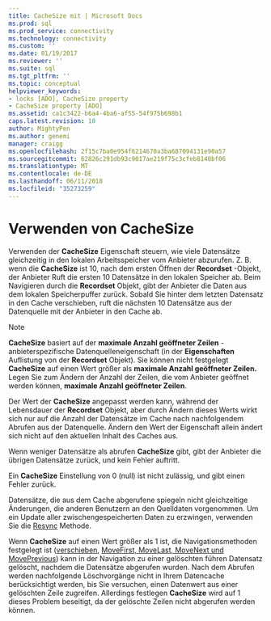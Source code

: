 ```yaml
---
title: CacheSize mit | Microsoft Docs
ms.prod: sql
ms.prod_service: connectivity
ms.technology: connectivity
ms.custom: ''
ms.date: 01/19/2017
ms.reviewer: ''
ms.suite: sql
ms.tgt_pltfrm: ''
ms.topic: conceptual
helpviewer_keywords:
- locks [ADO], CacheSize property
- CacheSize property [ADO]
ms.assetid: ca1c3422-b6a4-4ba6-af55-54f975b698b1
caps.latest.revision: 10
author: MightyPen
ms.author: genemi
manager: craigg
ms.openlocfilehash: 2f15c7ba0e954f6214670a3ba687094131e90a57
ms.sourcegitcommit: 62826c291db93c9017ae219f75c3cfeb8140bf06
ms.translationtype: MT
ms.contentlocale: de-DE
ms.lasthandoff: 06/11/2018
ms.locfileid: "35273259"
---
```

# <a name="using-cachesize"></a>Verwenden von CacheSize
Verwenden der **CacheSize** Eigenschaft steuern, wie viele Datensätze gleichzeitig in den lokalen Arbeitsspeicher vom Anbieter abzurufen. Z. B. wenn die **CacheSize** ist 10, nach dem ersten Öffnen der **Recordset** -Objekt, der Anbieter Ruft die ersten 10 Datensätze in den lokalen Speicher ab. Beim Navigieren durch die **Recordset** Objekt, gibt der Anbieter die Daten aus dem lokalen Speicherpuffer zurück. Sobald Sie hinter dem letzten Datensatz in den Cache verschieben, ruft die nächsten 10 Datensätze aus der Datenquelle mit der Anbieter in den Cache ab.  
  
> [!NOTE]
>  **CacheSize** basiert auf der **maximale Anzahl geöffneter Zeilen** -anbieterspezifische Datenquelleneigenschaft (in der **Eigenschaften** Auflistung von der **Recordset** Objekt). Sie können nicht festgelegt **CacheSize** auf einen Wert größer als **maximale Anzahl geöffneter Zeilen.** Legen Sie zum Ändern der Anzahl der Zeilen, die vom Anbieter geöffnet werden können, **maximale Anzahl geöffneter Zeilen**.  
  
 Der Wert der **CacheSize** angepasst werden kann, während der Lebensdauer der **Recordset** Objekt, aber durch Ändern dieses Werts wirkt sich nur auf die Anzahl der Datensätze im Cache nach nachfolgendem Abrufen aus der Datenquelle. Ändern den Wert der Eigenschaft allein ändert sich nicht auf den aktuellen Inhalt des Caches aus.  
  
 Wenn weniger Datensätze als abrufen **CacheSize** gibt, gibt der Anbieter die übrigen Datensätze zurück, und kein Fehler auftritt.  
  
 Ein **CacheSize** Einstellung von 0 (null) ist nicht zulässig, und gibt einen Fehler zurück.  
  
 Datensätze, die aus dem Cache abgerufene spiegeln nicht gleichzeitige Änderungen, die anderen Benutzern an den Quelldaten vorgenommen. Um ein Update aller zwischengespeicherten Daten zu erzwingen, verwenden Sie die [Resync](../../../ado/reference/ado-api/resync-method.md) Methode.  
  
 Wenn **CacheSize** auf einen Wert größer als 1 ist, die Navigationsmethoden festgelegt ist ([verschieben](../../../ado/reference/ado-api/move-method-ado.md), [MoveFirst, MoveLast, MoveNext und MovePrevious](../../../ado/reference/ado-api/movefirst-movelast-movenext-and-moveprevious-methods-ado.md)) kann in der Navigation zu einer gelöschten führen Datensatz gelöscht, nachdem die Datensätze abgerufen wurden. Nach dem Abrufen werden nachfolgende Löschvorgänge nicht in Ihrem Datencache berücksichtigt werden, bis Sie versuchen, einen Datenwert aus einer gelöschten Zeile zugreifen. Allerdings festlegen **CacheSize** wird auf 1 dieses Problem beseitigt, da der gelöschte Zeilen nicht abgerufen werden können.
